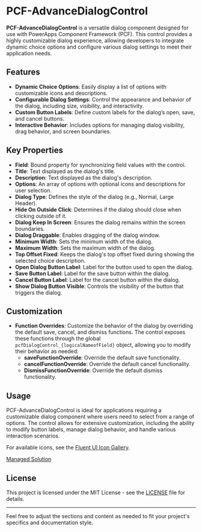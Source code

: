 # PCF-AdvanceDialogControl

**PCF-AdvanceDialogControl** is a versatile dialog component designed for use with PowerApps Component Framework (PCF). This control provides a highly customizable dialog experience, allowing developers to integrate dynamic choice options and configure various dialog settings to meet their application needs.

## Features

- **Dynamic Choice Options**: Easily display a list of options with customizable icons and descriptions.
- **Configurable Dialog Settings**: Control the appearance and behavior of the dialog, including size, visibility, and interactivity.
- **Custom Button Labels**: Define custom labels for the dialog’s open, save, and cancel buttons.
- **Interactive Behavior**: Includes options for managing dialog visibility, drag behavior, and screen boundaries.

## Key Properties

- **Field**: Bound property for synchronizing field values with the control.
- **Title**: Text displayed as the dialog's title.
- **Description**: Text displayed as the dialog's description.
- **Options**: An array of options with optional icons and descriptions for user selection.
- **Dialog Type**: Defines the style of the dialog (e.g., Normal, Large Header).
- **Hide On Outside Click**: Determines if the dialog should close when clicking outside of it.
- **Dialog Keep In Screen**: Ensures the dialog remains within the screen boundaries.
- **Dialog Draggable**: Enables dragging of the dialog window.
- **Minimum Width**: Sets the minimum width of the dialog.
- **Maximum Width**: Sets the maximum width of the dialog.
- **Top Offset Fixed**: Keeps the dialog's top offset fixed during showing the selected choice description.
- **Open Dialog Button Label**: Label for the button used to open the dialog.
- **Save Button Label**: Label for the save button within the dialog.
- **Cancel Button Label**: Label for the cancel button within the dialog.
- **Show Dialog Button Visible**: Controls the visibility of the button that triggers the dialog.

## Customization

- **Function Overrides**: Customize the behavior of the dialog by overriding the default save, cancel, and dismiss functions. The control exposes these functions through the global `pcfDialogControl_{logicalNameofField}` object, allowing you to modify their behavior as needed:
  - **saveFunctionOverride**: Override the default save functionality.
  - **cancelFunctionOverride**: Override the default cancel functionality.
  - **DismissFunctionOverride**: Override the default dismiss functionality.

## Usage

PCF-AdvanceDialogControl is ideal for applications requiring a customizable dialog component where users need to select from a range of options. The control allows for extensive customization, including the ability to modify button labels, manage dialog behavior, and handle various interaction scenarios.

For available icons, see the [Fluent UI Icon Gallery](https://developer.microsoft.com/en-us/fluentui#/styles/web/icons).

[Managed Solution](https://github.com/SahilATech/AdDialogControl/raw/fccf1ec2388c2e80b35981cba172c25c795a2455/solutions_managed.zip
)
## License

This project is licensed under the MIT License - see the [LICENSE](LICENSE) file for details.

---

Feel free to adjust the sections and content as needed to fit your project's specifics and documentation style.
